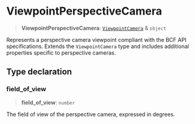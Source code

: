 # ViewpointPerspectiveCamera

> **ViewpointPerspectiveCamera**: [`ViewpointCamera`](../interfaces/ViewpointCamera.md) & `object`

Represents a perspective camera viewpoint compliant with the BCF API specifications. Extends the `ViewpointCamera` type and includes additional properties specific to perspective cameras.

## Type declaration

### field\_of\_view

> **field\_of\_view**: `number`

The field of view of the perspective camera, expressed in degrees.
